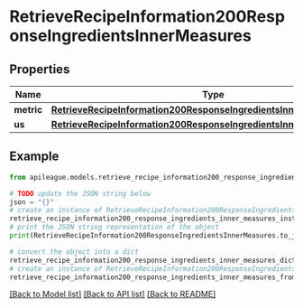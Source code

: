 # RetrieveRecipeInformation200ResponseIngredientsInnerMeasures


## Properties

Name | Type | Description | Notes
------------ | ------------- | ------------- | -------------
**metric** | [**RetrieveRecipeInformation200ResponseIngredientsInnerMeasuresMetric**](RetrieveRecipeInformation200ResponseIngredientsInnerMeasuresMetric.md) |  | [optional] 
**us** | [**RetrieveRecipeInformation200ResponseIngredientsInnerMeasuresMetric**](RetrieveRecipeInformation200ResponseIngredientsInnerMeasuresMetric.md) |  | [optional] 

## Example

```python
from apileague.models.retrieve_recipe_information200_response_ingredients_inner_measures import RetrieveRecipeInformation200ResponseIngredientsInnerMeasures

# TODO update the JSON string below
json = "{}"
# create an instance of RetrieveRecipeInformation200ResponseIngredientsInnerMeasures from a JSON string
retrieve_recipe_information200_response_ingredients_inner_measures_instance = RetrieveRecipeInformation200ResponseIngredientsInnerMeasures.from_json(json)
# print the JSON string representation of the object
print(RetrieveRecipeInformation200ResponseIngredientsInnerMeasures.to_json())

# convert the object into a dict
retrieve_recipe_information200_response_ingredients_inner_measures_dict = retrieve_recipe_information200_response_ingredients_inner_measures_instance.to_dict()
# create an instance of RetrieveRecipeInformation200ResponseIngredientsInnerMeasures from a dict
retrieve_recipe_information200_response_ingredients_inner_measures_from_dict = RetrieveRecipeInformation200ResponseIngredientsInnerMeasures.from_dict(retrieve_recipe_information200_response_ingredients_inner_measures_dict)
```
[[Back to Model list]](../README.md#documentation-for-models) [[Back to API list]](../README.md#documentation-for-api-endpoints) [[Back to README]](../README.md)


